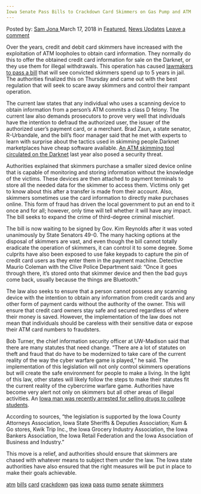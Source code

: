 ```yaml
---
Iowa Senate Pass Bills to Crackdown Card Skimmers on Gas Pump and ATM
---
```

<article class="post-listing post-25074 post type-post status-publish format-standard has-post-thumbnail hentry 
 tag-atm tag-bills tag-card tag-crackdown tag-gas tag-iowa tag-pass tag-pump tag-senate tag-skimmers">
<div class="post-inner">
<span>Posted by: <a href="https://www.deepdotweb.com/author/samjona/" title="">Sam Jona </a></span>
<span>March 17, 2018</span>
<span>in <a href="https://www.deepdotweb.com/category/deepdot-news/" rel="category tag">Featured</a>, <a href="https://www.deepdotweb.com/category/news-updates/" rel="category tag">News Updates</a></span>
<span><a href="https://www.deepdotweb.com/2018/03/17/iowa-senate-pass-bills-crackdown-card-skimmers-gas-pump-atm/#respond">Leave a comment</a></span>


<p>Over the years, credit and debit card skimmers have increased with the exploitation of ATM loopholes to obtain card information. They normally do this to offer the obtained credit card information for sale on the Darknet, or they use them for illegal withdrawals. This operation has caused <a href="https://www.desmoinesregister.com/story/news/politics/2018/03/01/iowa-senate-oks-crackdown-card-skimmers-gas-pumps-atms/384462002/">lawmakers to pass a bill</a> that will see convicted skimmers spend up to 5 years in jail. The authorities finalized this on Thursday and came out with the best regulation that will seek to scare away skimmers and control their rampant operation.</p>
<p>The current law states that any individual who uses a scanning device to obtain information from a person’s ATM commits a class D felony. The current law also demands prosecutors to prove very well that individuals have the intention to defraud the authorized user, the issuer of the authorized user’s payment card, or a merchant. Brad Zaun, a state senator, R-Urbandale, and the bill&#8217;s floor manager said that he met with experts to learn with surprise about the tactics used in skimming people.Darknet marketplaces have cheap software available. <a href="https://www.deepdotweb.com/2017/09/30/advanced-atm-skimming-tools-circulate-dark-web-severe-security-issues/">An ATM skimming tool circulated on the Darknet</a> last year also posed a security threat.</p>
<p>Authorities explained that skimmers purchase a smaller sized device online that is capable of monitoring and storing information without the knowledge of the victims. These devices are then attached to payment terminals to store all the needed data for the skimmer to access them. Victims only get to know about this after a transfer is made from their account. Also, skimmers sometimes use the card information to directly make purchases online. This form of fraud has driven the local government to put an end to it once and for all; however, only time will tell whether it will have any impact. The bill seeks to expand the crime of third-degree criminal mischief.</p>
<p>The bill is now waiting to be signed by Gov. Kim Reynolds after it was voted unanimously by State Senators 49-0. The many hacking options at the disposal of skimmers are vast, and even though the bill cannot totally eradicate the operation of skimmers, it can control it to some degree. Some culprits have also been exposed to use fake keypads to capture the pin of credit card users as they enter them in the payment machine. Detective Maurio Coleman with the Clive Police Department said: “Once it goes through there, it&#8217;s stored onto that skimmer device and then the bad guys come back, usually because the things are Bluetooth.”</p>
<p>The law also seeks to ensure that a person cannot possess any scanning device with the intention to obtain any information from credit cards and any other form of payment cards without the authority of the owner. This will ensure that credit card owners stay safe and secured regardless of where their money is saved. However, the implementation of the law does not mean that individuals should be careless with their sensitive data or expose their ATM card numbers to fraudsters.</p>
<p>Bob Turner, the chief information security officer at UW-Madison said that there are many statutes that need change. “There are a lot of statutes on theft and fraud that do have to be modernized to take care of the current reality of the way the cyber warfare game is played,&#8221; he said. The implementation of this legislation will not only control skimmers operations but will create the safe environment for people to make a living. In the light of this law, other states will likely follow the steps to make their statutes fit the current reality of the cybercrime warfare game. Authorities have become very alert not only on skimmers but all other areas of illegal activities. An <a href="https://www.deepdotweb.com/2018/02/26/iowa-man-arrested-selling-drugs-ohio-college-kids/">Iowa man was recently arrested for selling drugs to college students</a>.</p>
<p>According to sources, “the legislation is supported by the Iowa County Attorneys Association, Iowa State Sheriffs &amp; Deputies Association; Kum &amp; Go stores, Kwik Trip Inc., the Iowa Grocery Industry Association, the Iowa Bankers Association, the Iowa Retail Federation and the Iowa Association of Business and Industry.”</p>
<p>This move is a relief, and authorities should ensure that skimmers are chased with whatever means to subject them under the law. The Iowa state authorities have also ensured that the right measures will be put in place to make their goals achievable.</p>
</div>
<a href="https://www.deepdotweb.com/tag/atm/" rel="tag">atm</a> <a href="https://www.deepdotweb.com/tag/bills/" rel="tag">bills</a> <a href="https://www.deepdotweb.com/tag/card/" rel="tag">card</a> <a href="https://www.deepdotweb.com/tag/crackdown/" rel="tag">crackdown</a> <a href="https://www.deepdotweb.com/tag/gas/" rel="tag">gas</a> <a href="https://www.deepdotweb.com/tag/iowa/" rel="tag">iowa</a> <a href="https://www.deepdotweb.com/tag/pass/" rel="tag">pass</a> <a href="https://www.deepdotweb.com/tag/pump/" rel="tag">pump</a> <a href="https://www.deepdotweb.com/tag/senate/" rel="tag">senate</a> <a href="https://www.deepdotweb.com/tag/skimmers/" rel="tag">skimmers</a></span> <span style="display:none" class="updated">2018-03-17<a href="https://www.deepdotweb.com/author/samjona/" title="Posts by Sam Jona" rel="author">Sam Jona</a></strong></div>

